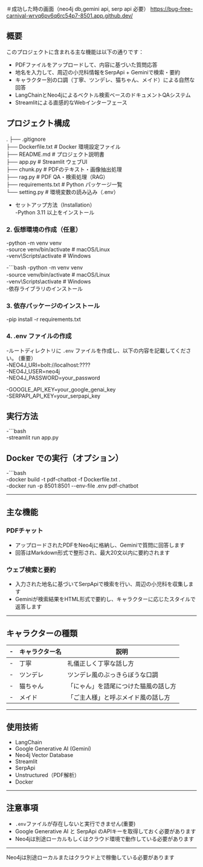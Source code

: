 ＃成功した時の画面（neo4j db,gemini api, serp api 必要）
https://bug-free-carnival-wrvq6pv6q6rc54p7-8501.app.github.dev/
## 概要

このプロジェクトに含まれる主な機能は以下の通りです：

- PDFファイルをアップロードして、内容に基づいた質問応答
- 地名を入力して、周辺の小児科情報をSerpApi + Geminiで検索・要約
- キャラクター別の口調（丁寧、ツンデレ、猫ちゃん、メイド）による自然な回答
- LangChainとNeo4jによるベクトル検索ベースのドキュメントQAシステム
- Streamlitによる直感的なWebインターフェース

## プロジェクト構成
.
├── .gitignore　<br>
├── Dockerfile.txt           # Docker 環境設定ファイル <br>
├── README.md                # プロジェクト説明書 <br>
├── app.py                   # Streamlit ウェブUI <br>
├── chunk.py                 # PDFのテキスト・画像抽出処理 <br>
├── rag.py                   # PDF QA・検索処理（RAG） <br>
├── requirements.txt         # Python パッケージ一覧 <br>
└── setting.py               # 環境変数の読み込み（.env）<br>

- セットアップ方法（Installation）<br>
-Python 3.11 以上をインストール 

### 2. 仮想環境の作成（任意）
-python -m venv venv <br>
-source venv/bin/activate # macOS/Linux <br>
-venv\Scripts\activate # Windows <br>



-```bash 
-python -m venv venv <br>
-source venv/bin/activate  # macOS/Linux　<br>
-venv\Scripts\activate     # Windows <br>
-依存ライブラリのインストール  


### 3. 依存パッケージのインストール
-pip install -r requirements.txt

### 4. .env ファイルの作成
-ルートディレクトリに `.env` ファイルを作成し、以下の内容を記載してください。 (重要） <br>
-NEO4J_URI=bolt://localhost:???? <br>
-NEO4J_USER=neo4j <br>
-NEO4J_PASSWORD=your_password <br>

-GOOGLE_API_KEY=your_google_genai_key <br>
-SERPAPI_API_KEY=your_serpapi_key <br>

## 実行方法
-```bash <br>
-streamlit run app.py <br>
 

## Docker での実行（オプション）
-```bash <br>
-docker build -t pdf-chatbot -f Dockerfile.txt . <br>
-docker run -p 8501:8501 --env-file .env pdf-chatbot <br>


---

## 主な機能

### PDFチャット

- アップロードされたPDFをNeo4jに格納し、Geminiで質問に回答します
- 回答はMarkdown形式で整形され、最大20文以内に要約されます

### ウェブ検索と要約

- 入力された地名に基づいてSerpApiで検索を行い、周辺の小児科を収集します
- Geminiが検索結果をHTML形式で要約し、キャラクターに応じたスタイルで返答します

---

## キャラクターの種類

-| キャラクター名 | 説明 |
-|----------------|------|
-| 丁寧           | 礼儀正しく丁寧な話し方 |
-| ツンデレ       | ツンデレ風のぶっきらぼうな口調 |
-| 猫ちゃん       | 「にゃん」を語尾につけた猫風の話し方 |
-| メイド         | 「ご主人様」と呼ぶメイド風の話し方 |

---

## 使用技術

- LangChain
- Google Generative AI (Gemini)
- Neo4j Vector Database
- Streamlit
- SerpApi
- Unstructured（PDF解析）
- Docker

---

## 注意事項

- `.env`ファイルが存在しないと実行できません(重要)
- Google Generative AI と SerpApi のAPIキーを取得しておく必要があります
- Neo4jは別途ローカルもしくはクラウド環境で動作している必要があります

---
Neo4jは別途ローカルまたはクラウド上で稼働している必要があります
